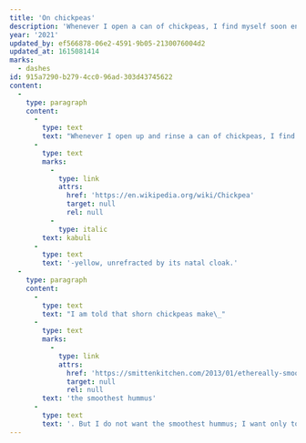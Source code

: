 ```yaml
---
title: 'On chickpeas'
description: 'Whenever I open a can of chickpeas, I find myself soon engrossed in removing their transparent skins, one by one …'
year: '2021'
updated_by: ef566878-06e2-4591-9b05-2130076004d2
updated_at: 1615081414
marks:
  - dashes
id: 915a7290-b279-4cc0-96ad-303d43745622
content:
  -
    type: paragraph
    content:
      -
        type: text
        text: "Whenever I open up and rinse a can of chickpeas, I find myself idly picking one up and with two fingers swiftly slipping off its transparent skin—and then another—a satisfying sensation: soon I am engrossed in plucking off each of their slippery coats one by one. I know I have other things to do—chop sweet potatoes, for instance—my better judgement protests, but my hands are borne away, unheeding, until every last chickpea gleams pure\_"
      -
        type: text
        marks:
          -
            type: link
            attrs:
              href: 'https://en.wikipedia.org/wiki/Chickpea'
              target: null
              rel: null
          -
            type: italic
        text: kabuli
      -
        type: text
        text: '-yellow, unrefracted by its natal cloak.'
  -
    type: paragraph
    content:
      -
        type: text
        text: "I am told that shorn chickpeas make\_"
      -
        type: text
        marks:
          -
            type: link
            attrs:
              href: 'https://smittenkitchen.com/2013/01/ethereally-smooth-hummus/'
              target: null
              rel: null
        text: 'the smoothest hummus'
      -
        type: text
        text: '. But I do not want the smoothest hummus; I want only to stand at the sink shelling chickpeas until the sun sets.'
---
```


